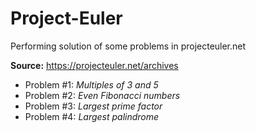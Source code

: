 # Project-Euler
Performing solution of some problems in projecteuler.net 

**Source:** https://projecteuler.net/archives

+ Problem #1: *Multiples of 3 and 5*
+ Problem #2: *Even Fibonacci numbers*
+ Problem #3: *Largest prime factor*
+ Problem #4: *Largest palindrome*